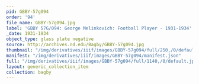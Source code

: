 ```yaml
---
pid: GBBY-57g094
order: '94'
file_name: GBBY-57g094.jpg
label: 'GBBY 57G/094: George Melinkovich: Football Player - 1931-1934'
_date: 1931-1934
object_type: glass plate negative
source: http://archives.nd.edu/Bagby/GBBY-57g094.jpg
thumbnail: "/img/derivatives/iiif/images/GBBY-57g094/full/250,/0/default.jpg"
manifest: "/img/derivatives/iiif/images/GBBY-57g094/manifest.json"
full: "/img/derivatives/iiif/images/GBBY-57g094/full/1140,/0/default.jpg"
layout: generic_collection_item
collection: bagby
---
```

